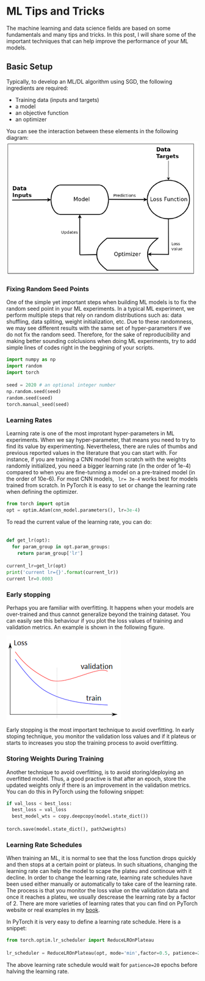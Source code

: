 # ML Tips and Tricks

The machine learning and data science fields are based on some fundamentals and many tips and tricks. 
In this post, I will share some of the important techniques that can help improve the performance of your ML models.


## Basic Setup
Typically, to develop an ML/DL algorithm using SGD, the following ingredients are required:

- Training data (inputs and targets)
- a model 
- an objective function
- an optimizer

You can see the interaction between these elements in the following diagram:
![trainingloop](https://github.com/mravendi/mravendi.github.io/blob/master/images/tipstricks/trainingloop.png)



### Fixing Random Seed Points
One of the simple yet important steps when building ML models is to fix the random seed point in your ML experiments. In a typical ML experiment, we perform multiple steps that
rely on random distributions such as: data shuffling, data spliting, weight initialization, etc. Due to these randomness, we may see different results with the same set of hyper-parameters if we do not fix the random seed. Therefore, for the sake of reproducibility and making better sounding colclusions when doing ML experiments, try to add simple lines of codes right in the beggining of your scripts.

```python
import numpy as np
import random
import torch

seed = 2020 # an optional integer number
np.random.seed(seed)
random.seed(seed)
torch.manual_seed(seed)

```

### Learning Rates
Learning rate is one of the most improtant hyper-parameters in ML experiments. When we say hyper-parameter, that means you need to try to find its value by experimenting.
Nevertheless, there are rules of thumbs and previous reported values in the literature that you can start with. 
For instance, if you are training a CNN model from scratch with the weights randomly initialized, you need a bigger learning rate (in the order of 1e-4) compared to when you are fine-tunning a model on a pre-trained model (in the order of 10e-6). For most CNN models, ``` lr= 3e-4``` works best for models trained from scratch. In PyTorch it is easy to
set or change the learning rate when defining the optimizer.

```python
from torch import optim
opt = optim.Adam(cnn_model.parameters(), lr=3e-4)
```

To read the current value of the learning rate, you can do:

```python

def get_lr(opt):
  for param_group in opt.param_groups:
    return param_group['lr']

current_lr=get_lr(opt)
print('current lr={}'.format(current_lr))
current lr=0.0003
```




### Early stopping
Perhaps you are familiar with overfitting. It happens when your models are over-trained and thus cannot generalize beyond the training dataset. You can easily see this 
behaviour if you plot the loss values of training and validation metrics. An example is shown in the following figure.

![ovefitting](https://github.com/mravendi/mravendi.github.io/blob/master/images/tipstricks/overfitting.png)


Early stopping is the most important technique to avoid overfitting. In early stoping technique, you monitor the validation loss values and if it plateus or starts to increases
you stop the training process to avoid overfitting.

### Storing Weights During Training
Another technique to avoid overfitting, is to avoid storing/deploying an overfitted model. Thus, a good practive is that after an epoch, store the updated weights only if 
there is an improvement in the validation metrics. You can do this in PyTorch using the following snippet:

```python
if val_loss < best_loss:
  best_loss = val_loss
  best_model_wts = copy.deepcopy(model.state_dict())

torch.save(model.state_dict(), path2weights)
```

### Learning Rate Schedules
When training an ML, it is normal to see that the loss function drops quickly and then stops at a certain point or plateus. In such situations, changing the learning rate
can help the model to scape the plateu and continoue with it decline. In order to change the learning rate, learning rate schedules have been used either manually or automatically to take care of the learning rate. The process is that you monitor the loss value on the validation data and once it reaches a plateu, we usually descrease 
the learning rate by a factor of 2. There are more varieties of learning rates that you can find on PyTorch website or real examples in my [book](https://www.amazon.com/PyTorch-Computer-Vision-Cookbook-computer/dp/1838644830/ref=sr_1_1_sspa?crid=357W25TVH92GN&dchild=1&keywords=pytorch+computer+vision+cookbook&qid=1592800424&sprefix=pytocrch+comp%2Caps%2C201&sr=8-1-spons&psc=1&spLa=ZW5jcnlwdGVkUXVhbGlmaWVyPUExTVlaS1VQVTQ5TUpMJmVuY3J5cHRlZElkPUEwMDc5NzE1U0xQVktER1FOVkMwJmVuY3J5cHRlZEFkSWQ9QTA4NDQ2ODFBN1pEOFhCN1dYUVAmd2lkZ2V0TmFtZT1zcF9hdGYmYWN0aW9uPWNsaWNrUmVkaXJlY3QmZG9Ob3RMb2dDbGljaz10cnVl).

In PyTorch it is very easy to define a learning rate schedule. Here is a snippet:

```python
from torch.optim.lr_scheduler import ReduceLROnPlateau

lr_scheduler = ReduceLROnPlateau(opt, mode='min',factor=0.5, patience=20,verbose=1)
```
The above learning rate schedule would wait for ```patience=20``` epochs before halving the learning rate.












